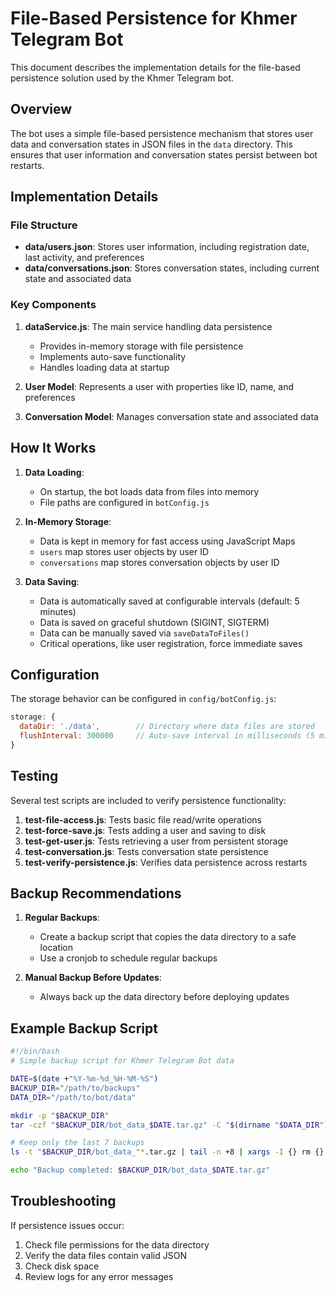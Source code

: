# File-Based Persistence for Khmer Telegram Bot

This document describes the implementation details for the file-based persistence solution used by the Khmer Telegram bot.

## Overview

The bot uses a simple file-based persistence mechanism that stores user data and conversation states in JSON files in the `data` directory. This ensures that user information and conversation states persist between bot restarts.

## Implementation Details

### File Structure

- **data/users.json**: Stores user information, including registration date, last activity, and preferences
- **data/conversations.json**: Stores conversation states, including current state and associated data

### Key Components

1. **dataService.js**: The main service handling data persistence
   - Provides in-memory storage with file persistence
   - Implements auto-save functionality
   - Handles loading data at startup

2. **User Model**: Represents a user with properties like ID, name, and preferences

3. **Conversation Model**: Manages conversation state and associated data

## How It Works

1. **Data Loading**:
   - On startup, the bot loads data from files into memory
   - File paths are configured in `botConfig.js`

2. **In-Memory Storage**:
   - Data is kept in memory for fast access using JavaScript Maps
   - `users` map stores user objects by user ID
   - `conversations` map stores conversation objects by user ID

3. **Data Saving**:
   - Data is automatically saved at configurable intervals (default: 5 minutes)
   - Data is saved on graceful shutdown (SIGINT, SIGTERM)
   - Data can be manually saved via `saveDataToFiles()`
   - Critical operations, like user registration, force immediate saves

## Configuration

The storage behavior can be configured in `config/botConfig.js`:

```javascript
storage: {
  dataDir: './data',        // Directory where data files are stored
  flushInterval: 300000     // Auto-save interval in milliseconds (5 minutes)
}
```

## Testing

Several test scripts are included to verify persistence functionality:

1. **test-file-access.js**: Tests basic file read/write operations
2. **test-force-save.js**: Tests adding a user and saving to disk
3. **test-get-user.js**: Tests retrieving a user from persistent storage
4. **test-conversation.js**: Tests conversation state persistence
5. **test-verify-persistence.js**: Verifies data persistence across restarts

## Backup Recommendations

1. **Regular Backups**:
   - Create a backup script that copies the data directory to a safe location
   - Use a cronjob to schedule regular backups

2. **Manual Backup Before Updates**:
   - Always back up the data directory before deploying updates

## Example Backup Script

```bash
#!/bin/bash
# Simple backup script for Khmer Telegram Bot data

DATE=$(date +"%Y-%m-%d_%H-%M-%S")
BACKUP_DIR="/path/to/backups"
DATA_DIR="/path/to/bot/data"

mkdir -p "$BACKUP_DIR"
tar -czf "$BACKUP_DIR/bot_data_$DATE.tar.gz" -C "$(dirname "$DATA_DIR")" "$(basename "$DATA_DIR")"

# Keep only the last 7 backups
ls -t "$BACKUP_DIR/bot_data_"*.tar.gz | tail -n +8 | xargs -I {} rm {}

echo "Backup completed: $BACKUP_DIR/bot_data_$DATE.tar.gz"
```

## Troubleshooting

If persistence issues occur:

1. Check file permissions for the data directory
2. Verify the data files contain valid JSON
3. Check disk space
4. Review logs for any error messages
